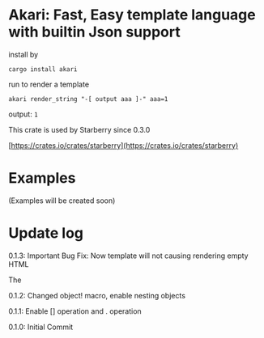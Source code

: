 # Akari: Fast, Easy template language with builtin Json support 

install by 

`cargo install akari` 

run to render a template 

`akari render_string "-[ output aaa ]-" aaa=1` 

output: `1` 

This crate is used by Starberry since 0.3.0 

[https://crates.io/crates/starberry](https://crates.io/crates/starberry) 

# Examples 

(Examples will be created soon) 

# Update log 

0.1.3: Important Bug Fix: Now template will not causing rendering empty HTML 

The 

0.1.2: Changed object! macro, enable nesting objects 

0.1.1: Enable [] operation and . operation 

0.1.0: Initial Commit 

